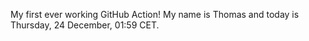 My first ever working GitHub Action!
My name is Thomas and today is Thursday, 24 December, 01:59 CET. 
